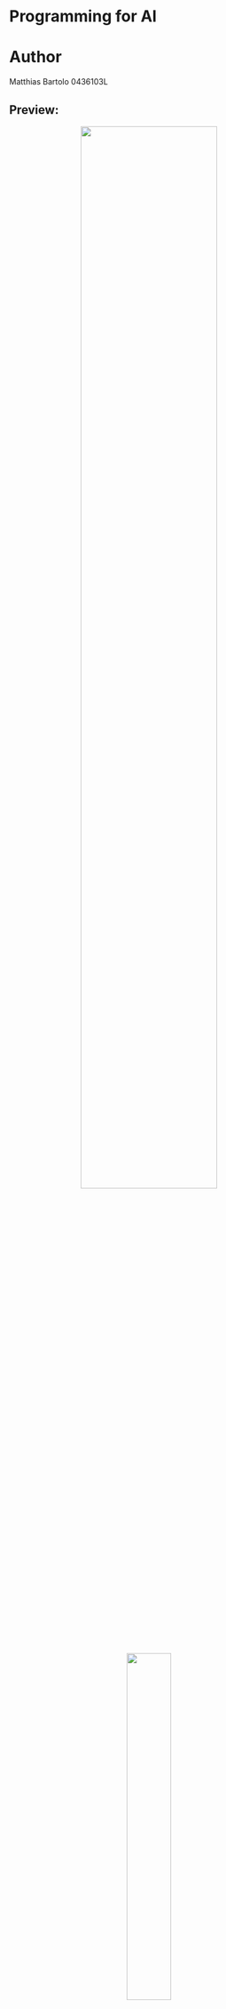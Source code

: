 # Programming for AI

# Author
Matthias Bartolo 0436103L

## Preview:
<p align='center'>
  <img src="https://github.com/mbar0075/Programming-for-AI/assets/103250564/de906456-1e3f-4372-b498-845986385fc7" style="display: block; margin: 0 auto; width: 70%; height: auto;"></br>
  <img src="https://github.com/mbar0075/Programming-for-AI/assets/103250564/e493e44a-51ce-431f-847a-fa44320998d8" style="display: block; margin: 0 auto; width: 40%; height: auto;">
  <img src="https://github.com/mbar0075/Programming-for-AI/assets/103250564/8953c375-4a11-4679-9efd-21a4342356eb"  style="display: block; margin: 0 auto; width: 29%; height: auto;">
</p>



## Deliverables:
The repository includes :<br />
1. Python Notebooks - directory which holds various Python Notebook
2. City Web Portal - Web Project which utilises Python Flask
